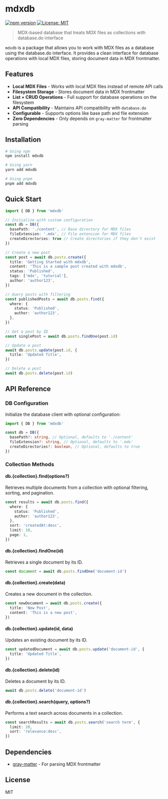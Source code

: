 # mdxdb

[![npm version](https://img.shields.io/npm/v/mdxdb.svg)](https://www.npmjs.com/package/mdxdb)
[![License: MIT](https://img.shields.io/badge/License-MIT-blue.svg)](https://opensource.org/licenses/MIT)

> MDX-based database that treats MDX files as collections with database.do interface

`mdxdb` is a package that allows you to work with MDX files as a database using the database.do interface. It provides a clean interface for database operations with local MDX files, storing document data in MDX frontmatter.

## Features

- **Local MDX Files** - Works with local MDX files instead of remote API calls
- **Filesystem Storage** - Stores document data in MDX frontmatter
- **List + CRUD Operations** - Full support for database operations on the filesystem
- **API Compatibility** - Maintains API compatibility with `database.do`
- **Configurable** - Supports options like base path and file extension
- **Zero Dependencies** - Only depends on `gray-matter` for frontmatter parsing

## Installation

```bash
# Using npm
npm install mdxdb

# Using yarn
yarn add mdxdb

# Using pnpm
pnpm add mdxdb
```

## Quick Start

```typescript
import { DB } from 'mdxdb'

// Initialize with custom configuration
const db = DB({
  basePath: './content', // Base directory for MDX files
  fileExtension: '.mdx', // File extension for MDX files
  createDirectories: true // Create directories if they don't exist
})

// Create a new post
const post = await db.posts.create({
  title: 'Getting Started with mdxdb',
  content: 'This is a sample post created with mdxdb',
  status: 'Published',
  tags: ['mdx', 'tutorial'],
  author: 'author123',
})

// Query posts with filtering
const publishedPosts = await db.posts.find({
  where: {
    status: 'Published',
    author: 'author123',
  },
})

// Get a post by ID
const singlePost = await db.posts.findOne(post.id)

// Update a post
await db.posts.update(post.id, {
  title: 'Updated Title',
})

// Delete a post
await db.posts.delete(post.id)
```

## API Reference

### DB Configuration

Initialize the database client with optional configuration:

```typescript
import { DB } from 'mdxdb'

const db = DB({
  basePath?: string, // Optional, defaults to './content'
  fileExtension?: string, // Optional, defaults to '.mdx'
  createDirectories?: boolean, // Optional, defaults to true
})
```

### Collection Methods

#### db.{collection}.find(options?)

Retrieves multiple documents from a collection with optional filtering, sorting, and pagination.

```typescript
const results = await db.posts.find({
  where: {
    status: 'Published',
    author: 'author123',
  },
  sort: 'createdAt:desc',
  limit: 10,
  page: 1,
})
```

#### db.{collection}.findOne(id)

Retrieves a single document by its ID.

```typescript
const document = await db.posts.findOne('document-id')
```

#### db.{collection}.create(data)

Creates a new document in the collection.

```typescript
const newDocument = await db.posts.create({
  title: 'New Post',
  content: 'This is a new post',
})
```

#### db.{collection}.update(id, data)

Updates an existing document by its ID.

```typescript
const updatedDocument = await db.posts.update('document-id', {
  title: 'Updated Title',
})
```

#### db.{collection}.delete(id)

Deletes a document by its ID.

```typescript
await db.posts.delete('document-id')
```

#### db.{collection}.search(query, options?)

Performs a text search across documents in a collection.

```typescript
const searchResults = await db.posts.search('search term', {
  limit: 20,
  sort: 'relevance:desc',
})
```

## Dependencies

- [gray-matter](https://github.com/jonschlinkert/gray-matter) - For parsing MDX frontmatter

## License

MIT
